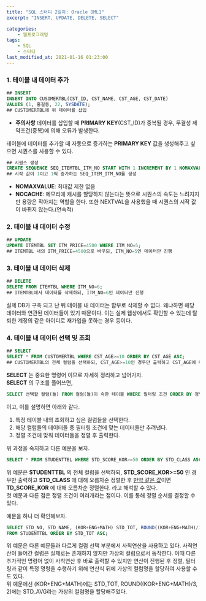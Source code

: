 ```yaml
---
title: "SQL 스터디 2일차: Oracle DML1"
excerpt: "INSERT, UPDATE, DELETE, SELECT"

categories:
    - 웹프로그래밍
tags:
    - SQL
    - 스터디
last_modified_at: 2021-01-16 01:23:00
---
```


### 1. 테이블 내 데이터 추가

```SQL
## INSERT
INSERT INTO CUSOMERTBL(CST_ID, CST_NAME, CST_AGE, CST_DATE)
VALUES (1, 홍길동, 22, SYSDATE);
## CUSTOMERTBL에 위 데이터를 삽입
```
* __주의사항__ 
데이터를 삽입할 때 __PRIMARY KEY__(CST_ID)가 중복될 경우, 무결성 제약조건(중복)에 의해 오류가 발생한다.  

테이블에 데이터를 추가할 때 자동으로 증가하는 __PRIMARY KEY__ 값을 생성해주고 싶으면 시퀀스를 사용할 수 있다.

```SQL
## 시퀀스 생성
CREATE SEQUENCE SEQ_ITEMTBL_ITM_NO START WITH 1 INCREMENT BY 1 NOMAXVALUE NOCACHE;
## 시작 값이 1이고 1씩 증가하는 SEQ_ITEM_ITM_NO를 생성
```
* __NOMAXVALUE__: 최대값 제한 없음
* __NOCACHE__: 메모리에 캐시를 할당하지 않는다는 뜻으로 시퀀스의 속도는 느려지지만 용량은 작아지는 역할을 한다. 또한 NEXTVAL을 사용했을 때 시퀀스의 시작 값이 바뀌지 않는다.(연속적)

### 2. 테이블 내 데이터 수정

```SQL
## UPDATE
UPDATE ITEMTBL SET ITM_PRICE=4500 WHERE ITM_NO=5;
## ITEMTBL 내의 ITM_PRICE=4500으로 바꾸되, ITM_NO=5인 데이터만 진행
```

### 3. 테이블 내 데이터 삭제

```SQL
## DELETE
DELETE FROM ITEMTBL WHERE ITM_NO=6;
## ITEMTBL에서 데이터를 삭제하되, ITM_NO=6인 데이터만 진행
```
실제 DB가 구축 되고 난 뒤 테이블 내 데이터는 함부로 삭제할 수 없다. 왜냐하면 해당 데이터와 연관된 데이터들이 있기 때문이다. 이는 실제 웹상에서도 확인할 수 있는데 탈퇴한 계정의 같은 아이디로 재가입을 못하는 경우 등이다.

### 4. 테이블 내 데이터 선택 및 조회

```SQL
## SELECT
SELECT * FROM CUSTOMERTBL WHERE CST_AGE>=10 ORDER BY CST_AGE ASC; 
## CUSTOMERTBL의 전체 컬럼을 선택하되, CST_AGE>=10인 경우만 출력하고 CST_AGE에 대해 오름차순 정렬
```

__SELECT__ 는 중요한 명령어 이므로 자세히 정리하고 넘어가자.  
__SELECT__ 의 구조를 풀어쓰면,
```SQL
SELECT 선택할 컬럼(들) FROM 컬럼(들)이 속한 테이블 WHERE 필터링 조건 ORDER BY 정렬 조건
```
이고, 이를 설명하면 아래와 같다.
1. 특정 테이블 내의 조회하고 싶은 컬럼들을 선택한다.
2. 해당 컬럼들의 데이터들 중 필터링 조건에 맞는 데이터들만 추려낸다.
3. 정렬 조건에 맞춰 데이터들을 정렬 후 출력한다.  
  
위 과정을 숙지하고 다른 예문을 보자.
```SQL
SELECT * FROM STUDENTTBL WHERE STD_SCORE_KOR>=50 ORDER BY STD_CLASS ASC, TD_SCORE_KOR ASC;
```
위 예문은 __STUDENTTBL__ 의 전체 컬럼을 선택하되, __STD_SCORE_KOR>=50__ 인 경우만 출력하고 __STD_CLASS__ 에 대해 오름차순 정렬한 후 <u>만약 같은 값</u>이면 __TD_SCORE_KOR__ 에 대해 오름차순 정렬한다. 라고 해석할 수 있다.  
첫 예문과 다른 점은 정렬 조건이 여러개라는 점이다. 이를 통해 정렬 순서를 결정할 수 있다.  
    
예문을 하나 더 확인해보자.

```SQL
SELECT STD_NO, STD_NAME, (KOR+ENG+MATH) STD_TOT, ROUND((KOR+ENG+MATH)/3, 2) STD_AVG
FROM STUDENTTBL ORDER BY STD_TOT ASC;
```
위 예문은 다른 예문들과 다르게 컬럼 선택 부분에서 사칙연산을 사용하고 있다. 사칙연산이 들어간 컬럼은 실제로는 존재하지 않지만 가상의 컬럼으로서 동작한다. 이때 다른 추가적인 명령어 없이 사칙연산 후 바로 출력할 수 있지만 연산이 진행된 후 정렬, 필터링과 같이 특정 명령을 수행하기 위해 연산식 뒤에 가상의 컬럼명을 할당하여 사용할 수도 있다.  
위 예문에선 (KOR+ENG+MATH)에는 STD_TOT, ROUND((KOR+ENG+MATH)/3, 2)에는 STD_AVG라는 가상의 컬럼명을 할당해주었다.